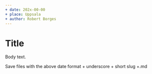 ```yaml
---
+ date: 202x-00-00
+ place: Uppsala
+ author: Robert Borges
---
```

# Title

Body text.

Save files with the above date format + underscore + short slug +.md
